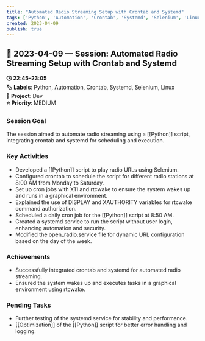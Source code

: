```yaml
---
title: "Automated Radio Streaming Setup with Crontab and Systemd"
tags: ['Python', 'Automation', 'Crontab', 'Systemd', 'Selenium', 'Linux']
created: 2023-04-09
publish: true
---
```


## 📅 2023-04-09 — Session: Automated Radio Streaming Setup with Crontab and Systemd

**🕒 22:45–23:05**  
**🏷️ Labels**: Python, Automation, Crontab, Systemd, Selenium, Linux  
**📂 Project**: Dev  
**⭐ Priority**: MEDIUM  


### Session Goal
The session aimed to automate radio streaming using a [[Python]] script, integrating crontab and systemd for scheduling and execution.

### Key Activities
- Developed a [[Python]] script to play radio URLs using Selenium.
- Configured crontab to schedule the script for different radio stations at 8:00 AM from Monday to Saturday.
- Set up cron jobs with X11 and rtcwake to ensure the system wakes up and runs in a graphical environment.
- Explained the use of DISPLAY and XAUTHORITY variables for rtcwake command authorization.
- Scheduled a daily cron job for the [[Python]] script at 8:50 AM.
- Created a systemd service to run the script without user login, enhancing automation and security.
- Modified the open_radio.service file for dynamic URL configuration based on the day of the week.

### Achievements
- Successfully integrated crontab and systemd for automated radio streaming.
- Ensured the system wakes up and executes tasks in a graphical environment using rtcwake.

### Pending Tasks
- Further testing of the systemd service for stability and performance.
- [[Optimization]] of the [[Python]] script for better error handling and logging.

